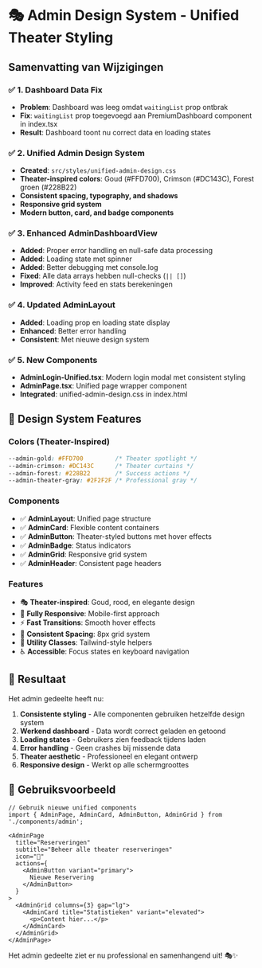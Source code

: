 # 🎭 Admin Design System - Unified Theater Styling

## Samenvatting van Wijzigingen

### ✅ 1. Dashboard Data Fix
- **Problem**: Dashboard was leeg omdat `waitingList` prop ontbrak
- **Fix**: `waitingList` prop toegevoegd aan PremiumDashboard component in index.tsx
- **Result**: Dashboard toont nu correct data en loading states

### ✅ 2. Unified Admin Design System 
- **Created**: `src/styles/unified-admin-design.css`
- **Theater-inspired colors**: Goud (#FFD700), Crimson (#DC143C), Forest groen (#228B22)
- **Consistent spacing, typography, and shadows**
- **Responsive grid system**
- **Modern button, card, and badge components**

### ✅ 3. Enhanced AdminDashboardView
- **Added**: Proper error handling en null-safe data processing
- **Added**: Loading state met spinner
- **Added**: Better debugging met console.log
- **Fixed**: Alle data arrays hebben null-checks (`|| []`)
- **Improved**: Activity feed en stats berekeningen

### ✅ 4. Updated AdminLayout
- **Added**: Loading prop en loading state display
- **Enhanced**: Better error handling
- **Consistent**: Met nieuwe design system

### ✅ 5. New Components
- **AdminLogin-Unified.tsx**: Modern login modal met consistent styling
- **AdminPage.tsx**: Unified page wrapper component
- **Integrated**: unified-admin-design.css in index.html

## 🎨 Design System Features

### Colors (Theater-Inspired)
```css
--admin-gold: #FFD700         /* Theater spotlight */
--admin-crimson: #DC143C      /* Theater curtains */
--admin-forest: #228B22       /* Success actions */
--admin-theater-gray: #2F2F2F /* Professional gray */
```

### Components
- ✅ **AdminLayout**: Unified page structure
- ✅ **AdminCard**: Flexible content containers
- ✅ **AdminButton**: Theater-styled buttons met hover effects
- ✅ **AdminBadge**: Status indicators
- ✅ **AdminGrid**: Responsive grid system
- ✅ **AdminHeader**: Consistent page headers

### Features
- 🎭 **Theater-inspired**: Goud, rood, en elegante design
- 📱 **Fully Responsive**: Mobile-first approach
- ⚡ **Fast Transitions**: Smooth hover effects
- 🎨 **Consistent Spacing**: 8px grid system
- 🔧 **Utility Classes**: Tailwind-style helpers
- ♿ **Accessible**: Focus states en keyboard navigation

## 🚀 Resultaat

Het admin gedeelte heeft nu:
1. **Consistente styling** - Alle componenten gebruiken hetzelfde design system
2. **Werkend dashboard** - Data wordt correct geladen en getoond
3. **Loading states** - Gebruikers zien feedback tijdens laden
4. **Error handling** - Geen crashes bij missende data
5. **Theater aesthetic** - Professioneel en elegant ontwerp
6. **Responsive design** - Werkt op alle schermgroottes

## 🔧 Gebruiksvoorbeeld

```tsx
// Gebruik nieuwe unified components
import { AdminPage, AdminCard, AdminButton, AdminGrid } from './components/admin';

<AdminPage
  title="Reserveringen"
  subtitle="Beheer alle theater reserveringen"
  icon="🎫"
  actions={
    <AdminButton variant="primary">
      Nieuwe Reservering
    </AdminButton>
  }
>
  <AdminGrid columns={3} gap="lg">
    <AdminCard title="Statistieken" variant="elevated">
      <p>Content hier...</p>
    </AdminCard>
  </AdminGrid>
</AdminPage>
```

Het admin gedeelte ziet er nu professional en samenhangend uit! 🎭✨
